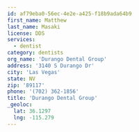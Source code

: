 ```yaml
---
id: af79eba0-56ec-4e2e-a425-f18b9ada64b9
first_name: Matthew
last_name: Masaki
license: DDS
services:
  - dentist
category: dentists
org_name: 'Durango Dental Group'
address: '3140 S Durango Dr'
city: 'Las Vegas'
state: NV
zip: '89117'
phone: '(702) 362-1856'
title: 'Durango Dental Group'
_geoloc:
  lat: 36.1297
  lng: -115.279
---
```

